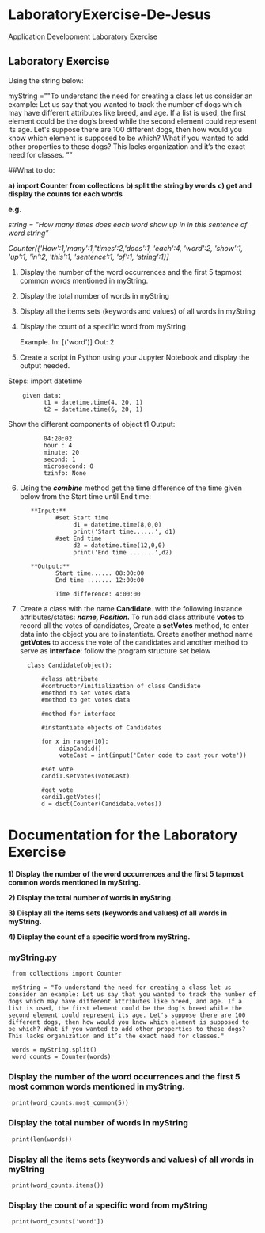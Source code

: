 # LaboratoryExercise-De-Jesus
Application Development Laboratory Exercise


## Laboratory Exercise
Using the string below:

myString =""To understand the need for creating a class let us consider an example: Let us
say that you wanted to track the number of dogs which may have different attributes like
breed, and age. If a list is used, the first element could be the dog’s breed while the second
element could represent its age. Let's suppose there are 100 different dogs, then how would
you know which element is supposed to be which? What if you wanted to add other 
properties to these dogs? This lacks organization and it’s the exact need for classes. ””

##What to do:

**a) import Counter from collections**
**b) split the string by words**
**c) get and display the counts for each words**

**e.g.**

*string = "How many times does each word show up in in this sentence of word string”*

*Counter({'How':1,'many':1,"times':2,'does':1, 'each':4, 'word':2, 'show':1, 'up':1, 'in':2, 'this':1, 
'sentence’:1, 'of':1, ‘string':1}]*

1) Display the number of the word occurrences and the first 5 tapmost common words mentioned
in myString.
2) Display the total number of words in myString
3) Display all the items sets (keywords and values) of all words in myString
4) Display the count of a specific word from myString

     Example. In: [('word')]
              Out: 2

5) Create a script in Python using your Jupyter Notebook and display the output needed.

Steps: import datetime

        given data:
              t1 = datetime.time(4, 20, 1)
              t2 = datetime.time(6, 20, 1)

Show the different components of object t1
          Output:
        
              04:20:02
              hour : 4
              minute: 20
              second: 1
              microsecond: 0
              tzinfo: None

6) Using the ***combine*** method get the time difference of the time given below from the
Start time until End time:

 

          **Input:**
                 #set Start time
                      d1 = datetime.time(8,0,0)
                      print('Start time......', d1)
                 #set End time
                      d2 = datetime.time(12,0,0)
                      print('End time .......',d2)
          
          **Output:**
                 Start time...... 08:00:00
                 End time ....... 12:00:00
                 
                 Time difference: 4:00:00

7) Create a class with the name **Candidate**. with the following instance attributes/states:
***name, Position.*** To run add class attribute **votes** to record all the votes of candidates,
Create a **setVotes** method, to enter data into the object you are to instantiate. Create
another method name **getVotes** to access the vote of the candidates and another
method to serve as **interface**: follow the program structure set below

         class Candidate(object):
     
             #class attribute
             #contructor/initialization of class Candidate
             #method to set votes data
             #method to get votes data
                   
             #method for interface
                        
             #instantiate objects of Candidates
                        
             for x in range(10}:
                  dispCandid()
                  voteCast = int(input('Enter code to cast your vote'))
          
             #set vote
             candi1.setVotes(voteCast)
          
             #get vote
             candi1.getVotes()
             d = dict(Counter(Candidate.votes))







# Documentation for the Laboratory Exercise

**1) Display the number of the word occurrences and the first 5 tapmost common words mentioned in myString.**

**2) Display the total number of words in myString.**

**3) Display all the items sets (keywords and values) of all words in myString.**

**4) Display the count of a specific word from myString.**


### myString.py
     from collections import Counter
     
     myString = "To understand the need for creating a class let us consider an example: Let us say that you wanted to track the number of dogs which may have different attributes like breed, and age. If a list is used, the first element could be the dog’s breed while the second element could represent its age. Let's suppose there are 100 different dogs, then how would you know which element is supposed to be which? What if you wanted to add other properties to these dogs? This lacks organization and it’s the exact need for classes."

     words = myString.split()
     word_counts = Counter(words)

### Display the number of the word occurrences and the first 5 most common words mentioned in myString.
     print(word_counts.most_common(5))

### Display the total number of words in myString
     print(len(words))

### Display all the items sets (keywords and values) of all words in myString
     print(word_counts.items())

### Display the count of a specific word from myString
     print(word_counts['word'])

